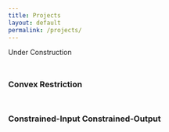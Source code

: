 ```yaml
---
title: Projects
layout: default
permalink: /projects/
---
```


Under Construction

<hr style="height:10px; visibility:hidden;" />

### **Convex Restriction**

<hr style="height:10px; visibility:hidden;" />

### **Constrained-Input Constrained-Output**
